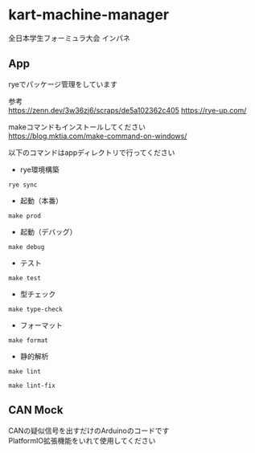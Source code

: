 # kart-machine-manager
全日本学生フォーミュラ大会 インパネ

## App

ryeでパッケージ管理をしています

参考\
https://zenn.dev/3w36zj6/scraps/de5a102362c405
https://rye-up.com/

makeコマンドもインストールしてください\
https://blog.mktia.com/make-command-on-windows/


以下のコマンドはappディレクトリで行ってください

* rye環境構築
```
rye sync
```

* 起動（本番）
```
make prod
```

* 起動（デバッグ）
```
make debug
```

* テスト
```
make test
```

* 型チェック
```
make type-check
```

* フォーマット
```
make format
```

* 静的解析
```
make lint
```
```
make lint-fix
```

## CAN Mock
CANの疑似信号を出すだけのArduinoのコードです\
PlatformIO拡張機能をいれて使用してください